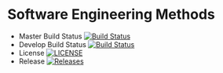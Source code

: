 # Software Engineering Methods

- Master Build Status [![Build Status](https://travis-ci.org/Dave141098/sem2.svg?branch=master)](https://travis-ci.org/Dave141098/sem2)
- Develop Build Status [![Build Status](https://travis-ci.org/Dave141098/sem2.svg?branch=develop)](https://travis-ci.org/Dave141098/sem2)
- License [![LICENSE](https://img.shields.io/github/license/Dave141098/sem2.svg?style=flat-square)](https://github.com/Dave141098/sem2/blob/master/LICENSE)
- Release [![Releases](https://img.shields.io/github/release/Dave141098/sem2/all.svg?style=flat-square)](https://github.com/Dave141098/sem2/releases)